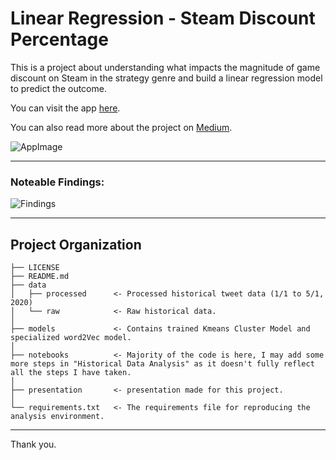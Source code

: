 Linear Regression - Steam Discount Percentage
==============================

This is a project about understanding what impacts the magnitude of game discount on Steam in the strategy genre and build a linear regression model to predict the outcome.

You can visit the app [here](https://steam-discount-predictor.herokuapp.com/).  

You can also read more about the project on [Medium](https://medium.com/@opophehu/linear-regression-predicting-the-magnitude-of-steam-discount-1cd77591fcaa?).  


![AppImage](https://steam-discount-predictor.s3-us-west-2.amazonaws.com/static/lr1.png)

------------
### Noteable Findings:


![Findings](https://steam-discount-predictor.s3-us-west-2.amazonaws.com/static/lr2.png)

------------
Project Organization
------------

    ├── LICENSE
    ├── README.md        
    ├── data
    │   ├── processed      <- Processed historical tweet data (1/1 to 5/1, 2020)
    │   └── raw            <- Raw historical data.
    │
    ├── models             <- Contains trained Kmeans Cluster Model and specialized word2Vec model.
    │
    ├── notebooks          <- Majority of the code is here, I may add some more steps in "Historical Data Analysis" as it doesn't fully reflect all the steps I have taken.
    │
    ├── presentation       <- presentation made for this project.
    │
    └── requirements.txt   <- The requirements file for reproducing the analysis environment.

--------
Thank you.
